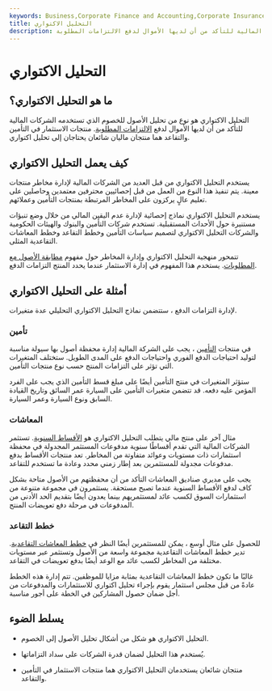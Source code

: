 ```yaml
---
keywords: Business,Corporate Finance and Accounting,Corporate Insurance
title: التحليل الاكتواري
description: التحليل الاكتواري هو نوع من تحليل الأصول للخصوم الذي تستخدمه الشركات المالية للتأكد من أن لديها الأموال لدفع الالتزامات المطلوبة.
---
```


# التحليل الاكتواري
## ما هو التحليل الاكتواري؟

التحليل الاكتواري هو نوع من تحليل الأصول للخصوم الذي تستخدمه الشركات المالية للتأكد من أن لديها الأموال لدفع [الالتزامات المطلوبة](/liability). منتجات الاستثمار في التأمين والتقاعد هما منتجان ماليان شائعان يحتاجان إلى تحليل اكتواري.

## كيف يعمل التحليل الاكتواري

يستخدم التحليل الاكتواري من قبل العديد من الشركات المالية لإدارة مخاطر منتجات معينة. يتم تنفيذ هذا النوع من العمل من قبل إحصائيين محترفين معتمدين وحاصلين على تعليم عالٍ يركزون على المخاطر المرتبطة بمنتجات التأمين وعملائهم.

يستخدم التحليل الاكتواري نماذج إحصائية لإدارة عدم اليقين المالي من خلال وضع تنبؤات مستنيرة حول الأحداث المستقبلية. تستخدم شركات التأمين والبنوك والهيئات الحكومية والشركات التحليل الاكتواري لتصميم سياسات التأمين وخطط التقاعد وخطط المعاشات التقاعدية المثلى.

تتمحور منهجية التحليل الاكتواري وإدارة المخاطر حول مفهوم [مطابقة الأصول مع المطلوبات](/liabilitymatching). يستخدم هذا المفهوم في إدارة الاستثمار عندما يحدد المنتج التزامات الدفع.

## أمثلة على التحليل الاكتواري

لإدارة التزامات الدفع ، ستتضمن نماذج التحليل الاكتواري التحليلي عدة متغيرات.

### تأمين

في منتجات [التأمين](/insurance) ، يجب على الشركة المالية إدارة محفظة أصول بها سيولة مناسبة لتوليد احتياجات الدفع الفوري واحتياجات الدفع على المدى الطويل. ستختلف المتغيرات التي تؤثر على التزامات المنتج حسب نوع منتجات التأمين.

ستؤثر المتغيرات في منتج التأمين أيضًا على مبلغ قسط التأمين الذي يجب على الفرد المؤمن عليه دفعه. قد تتضمن متغيرات التأمين على السيارة عمر السائق وتاريخ القيادة السابق ونوع السيارة وعمر السيارة.

### المعاشات

مثال آخر على منتج مالي يتطلب التحليل الاكتواري هو [الأقساط السنوية](/annuity). تستثمر الشركات المالية التي تقدم أقساطًا سنوية مدفوعات المستثمر المجدولة في محفظة استثمارات ذات مستويات وعوائد متفاوتة من المخاطر. تعد منتجات الأقساط بدفع مدفوعات مجدولة للمستثمرين بعد إطار زمني محدد وعادة ما تستخدم للتقاعد.

يجب على مديري صناديق المعاشات التأكد من أن محفظتهم من الأصول متاحة بشكل كاف لدفع الأقساط السنوية عندما تصبح مستحقة. يستثمرون في مجموعة متنوعة من استثمارات السوق لكسب عائد لمستثمريهم بينما يعدون أيضًا بتقديم الحد الأدنى من المدفوعات في مرحلة دفع تعويضات المنتج.

### خطط التقاعد

للحصول على مثال أوسع ، يمكن للمستثمرين أيضًا النظر في [خطط المعاشات التقاعدية](/pensionplan). تدير خطط المعاشات التقاعدية مجموعة واسعة من الأصول وتستثمر عبر مستويات مختلفة من المخاطر لكسب عائد مع الوعد أيضًا بدفع تعويضات في التقاعد.

غالبًا ما تكون خطط المعاشات التقاعدية بمثابة مزايا للموظفين. تتم إدارة هذه الخطط عادةً من قبل مجلس استثمار يقوم بإجراء تحليل اكتواري للاستثمارات والمدفوعات من أجل ضمان حصول المشاركين في الخطة على أجور مناسبة.

## يسلط الضوء

- التحليل الاكتواري هو شكل من أشكال تحليل الأصول إلى الخصوم.

- يُستخدم هذا التحليل لضمان قدرة الشركات على سداد التزاماتها.

- منتجان شائعان يستخدمان التحليل الاكتواري هما منتجات الاستثمار في التأمين والتقاعد.

